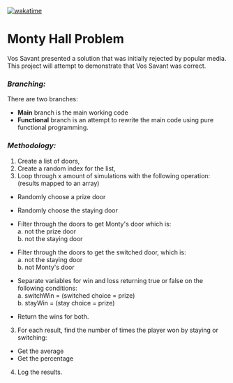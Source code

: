 [![wakatime](https://wakatime.com/badge/github/Kr33L/monty-hall.svg)](https://wakatime.com/badge/github/Kr33L/monty-hall)

# Monty Hall Problem

Vos Savant presented a solution that was initially rejected by popular media. This project will attempt to demonstrate that Vos Savant was correct.

### _Branching:_
There are two branches:
- **Main** branch is the main working code
- **Functional** branch is an attempt to rewrite the main code using pure functional programming.

### _Methodology:_

1. Create a list of doors,
2. Create a random index for the list,
3. Loop through x amount of simulations with the following operation: (results mapped to an array)
  - Randomly choose a prize door
  - Randomly choose the staying door
  - Filter through the doors to get Monty's door which is:<br>
    a. not the prize door<br>
    b. not the staying door
    
  - Filter through the doors to get the switched door, which is:<br>
    a. not the staying door<br>
    b. not Monty's door
    
  - Separate variables for win and loss returning true or false on the following conditions:<br>
    a. switchWin = (switched choice = prize)<br>
    b. stayWin = (stay choice = prize)
  
  - Return the wins for both.
  
3. For each result, find the number of times the player won by staying or switching:
  - Get the average
  - Get the percentage
  
4. Log the results.
